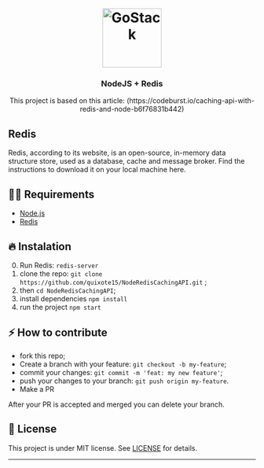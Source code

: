 
<h1 align="center">
  <img alt="GoStack" src="https://rocketseat-cdn.s3-sa-east-1.amazonaws.com/masterclass.png" width="120px" />
</h1>

<h3 align="center">
   NodeJS + Redis
</h3>


<p align="center">This project is based on this article: (https://codeburst.io/caching-api-with-redis-and-node-b6f76831b442) </p>


## Redis

Redis, according to its website, is an open-source, in-memory data structure store, used as a database, cache and message broker. Find the instructions to download it on your local machine here.


## ✋🏻 Requirements

- [Node.js](https://nodejs.org/en/)
- [Redis](https://redis.io)


## 🔥 Instalation

0. Run Redis: `redis-server`
1. clone the repo:  `git clone https://github.com/quixote15/NodeRedisCachingAPI.git` ;
2. then `cd NodeRedisCachingAPI`;
3. install dependencies `npm install` 
4. run the project `npm start` 


## ⚡️ How to contribute

- fork this repo;
- Create a branch with your feature: `git checkout -b my-feature`;
- commit your changes: `git commit -m 'feat: my new feature'`;
- push your changes to your branch: `git push origin my-feature`.
- Make a PR

After your PR is accepted and merged you can delete your branch.

## 📝 License

This project is under MIT license. See [LICENSE](LICENSE.md) for details.

---
